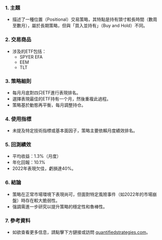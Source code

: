 ### 1. 主題  
- 描述了一種位置（Positional）交易策略，其特點是持有頭寸較長時間（數周至數月），屬於長期策略，但與「買入並持有」（Buy and Hold）不同。

### 2. 交易商品  
- 涉及的ETF包括：  
  - SPYER EFA  
  - EEM  
  - TLT  

### 3. 策略細則  
- 每月月底對四只ETF進行表現排名。  
- 選擇表現最佳的ETF持有一个月，然後重複此過程。  
- 策略基於動態再平衡，每月調整持仓。

### 4. 使用指標  
- 未提及特定技術指標或基本面因子，策略主要依賴月度績效排名。

### 5. 回測績效  
- 平均收益：1.3%（月度）  
- 年化回報：10.1%  
- 2022年表現欠佳，虧損達40%。  

### 6. 結論  
- 策略在正常市場環境下表現尚可，但面對特定風險事件（如2022年的市場崩盤）時存在較大脆弱性。  
- 强調需進一步研究以提升策略的穩定性和魯棒性。  

### 7. 參考資料  
- 如欲查看更多信息，請點擊下方鏈接或訪問 [quantifiedstrategies.com](https://quantifiedstrategies.com)。
